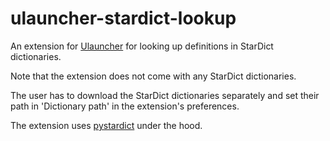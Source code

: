 # ulauncher-stardict-lookup

An extension for [Ulauncher](https://ulauncher.io/) for looking up definitions in StarDict dictionaries.

Note that the extension does not come with any StarDict dictionaries. 

The user has to download the StarDict dictionaries separately and set their path in 'Dictionary path' in the extension's preferences.

The extension uses [pystardict](https://github.com/lig/pystardict/) under the hood.